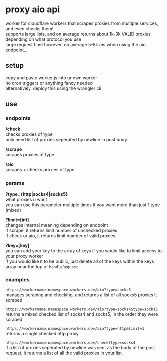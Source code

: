 # proxy aio api
worker for cloudflare workers that scrapes proxies from multiple services, and even checks them!  
supports large lists, and on average returns about 1k-3k VALID proxies depending on what protocol you use  
large request time however, on average 5-8k ms when using the aio endpoint...  

## setup
copy and paste worker.js into ur own worker  
no cron triggers or anything fancy needed  
alternatively, deploy this using the wrangler cli

## use
### endpoints
**/check**  
checks proxies of type  
only need list of proxies seperated by newline in post body

**/scrape**  
scrapes proxies of type  

**/aio**  
scrapes + checks proxies of type  

### params
**?type={http|socks4|socks5}**  
what proxies u want  
you can use this parameter multiple times if you want more than just 1 type (mixed)

**?limit=[int]**  
changes internal meaning depending on endpoint  
if scrape, it returns limit number of unchecked proxies  
if check or aio, it returns limit number of valid proxies  

**?key=[key]**  
you can add your key to the array of keys if you would like to limit access to your proxy worker  
if you would like it to be public, just delete all of the keys within the keys array near the top of `handleRequest`

### examples
`https://workername.namespace.workers.dev/aio?type=socks5`  
manages scraping and checking, and returns a list of all socks5 proxies it scraped

`https://workername.namespace.workers.dev/aio?type=socks4&type=socks5`  
returns a mixed checked list of socks4 and socks5, in the order they were scraped

`https://workername.namespace.workers.dev/aio?type=http&limit=1`  
returns a single checked http proxy

`https://workername.namespace.workers.dev/check?type=socks4`  
if a list of proxies seperated by newline was sent as the body of the post request, it returns a list of all the valid proxies in your list
